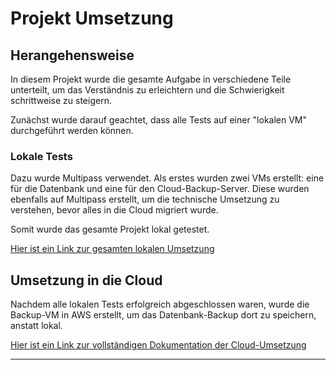 
# Projekt Umsetzung

## Herangehensweise

In diesem Projekt wurde die gesamte Aufgabe in verschiedene Teile unterteilt, um das Verständnis zu erleichtern und die Schwierigkeit schrittweise zu steigern.

Zunächst wurde darauf geachtet, dass alle Tests auf einer "lokalen VM" durchgeführt werden können. 

### Lokale Tests

Dazu wurde Multipass verwendet. Als erstes wurden zwei VMs erstellt: eine für die Datenbank und eine für den Cloud-Backup-Server. Diese wurden ebenfalls auf Multipass erstellt, um die technische Umsetzung zu verstehen, bevor alles in die Cloud migriert wurde. 

Somit wurde das gesamte Projekt lokal getestet.

[Hier ist ein Link zur gesamten lokalen Umsetzung](./PartTOW.md)

## Umsetzung in die Cloud

Nachdem alle lokalen Tests erfolgreich abgeschlossen waren, wurde die Backup-VM in AWS erstellt, um das Datenbank-Backup dort zu speichern, anstatt lokal.

[Hier ist ein Link zur vollständigen Dokumentation der Cloud-Umsetzung](./Multipass-AWS.md)

---

